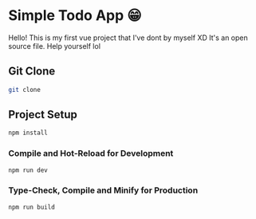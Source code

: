 # Simple Todo App 😁

Hello! This is my first vue project that I've dont by myself XD 
It's an open source file. Help yourself lol 

## Git Clone 
```sh
git clone 
```

## Project Setup

```sh
npm install
```

### Compile and Hot-Reload for Development

```sh
npm run dev
```

### Type-Check, Compile and Minify for Production

```sh
npm run build
```
